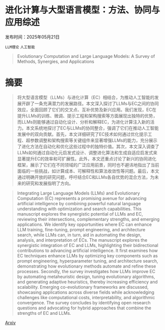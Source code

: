 # 进化计算与大型语言模型：方法、协同与应用综述

发布时间：2025年05月21日

`LLM理论` `人工智能`

> Evolutionary Computation and Large Language Models: A Survey of Methods, Synergies, and Applications

# 摘要

> 将大型语言模型（LLMs）与进化计算（EC）相结合，为推动人工智能的发展开辟了一条充满潜力的发展路径。本文深入探讨了LLMs与EC之间的协同效应，全面回顾了它们的交叉点、互补优势及新兴应用。我们发现，EC在提升LLMs的训练、微调、提示工程和架构搜索等方面展现出独特的优势，而LLMs则能够通过自动化设计、分析和解释EC，为进化计算注入新的活力。本文系统地探讨了EC与LLMs的协同整合，强调了它们在推动人工智能发展中的双向贡献。首先，本文详细研究了EC技术如何通过优化提示工程、超参数调整和架构搜索等关键组件来显著增强LLMs的能力，充分展示了进化方法在自动化和优化这些过程中的独特价值。其次，本文深入调查了LLMs如何通过自动化元启发式设计、调整进化算法和生成自适应启发式来显著提升EC的效率和可扩展性。此外，本文还重点讨论了新兴的协同进化框架，展示了它们在不同领域的广泛应用前景，同时也不避讳地指出了当前面临的一些挑战，如计算成本、可解释性和算法收敛性等问题。最后，本文通过明确开放的研究问题，呼吁结合EC和LLMs各自优势的混合方法，为未来的研究和发展指明了方向。

> Integrating Large Language Models (LLMs) and Evolutionary Computation (EC) represents a promising avenue for advancing artificial intelligence by combining powerful natural language understanding with optimization and search capabilities. This manuscript explores the synergistic potential of LLMs and EC, reviewing their intersections, complementary strengths, and emerging applications. We identify key opportunities where EC can enhance LLM training, fine-tuning, prompt engineering, and architecture search, while LLMs can, in turn, aid in automating the design, analysis, and interpretation of ECs. The manuscript explores the synergistic integration of EC and LLMs, highlighting their bidirectional contributions to advancing artificial intelligence. It first examines how EC techniques enhance LLMs by optimizing key components such as prompt engineering, hyperparameter tuning, and architecture search, demonstrating how evolutionary methods automate and refine these processes. Secondly, the survey investigates how LLMs improve EC by automating metaheuristic design, tuning evolutionary algorithms, and generating adaptive heuristics, thereby increasing efficiency and scalability. Emerging co-evolutionary frameworks are discussed, showcasing applications across diverse fields while acknowledging challenges like computational costs, interpretability, and algorithmic convergence. The survey concludes by identifying open research questions and advocating for hybrid approaches that combine the strengths of EC and LLMs.

[Arxiv](https://arxiv.org/abs/2505.15741)